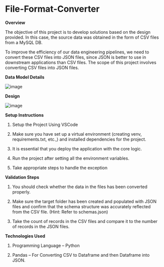 # File-Format-Converter

**Overview**


The objective of this project is to develop solutions based on the design provided. In this case, the source data was obtained in the form of CSV files from a MySQL DB.

To improve the efficiency of our data engineering pipelines, we need to convert these CSV files into JSON files, since JSON is better to use in downstream applications than CSV files. The scope of this project involves converting CSV files into JSON files.



**Data Model Details**

![image](https://github.com/user-attachments/assets/42e4edbd-b4f4-405c-9beb-6b46388e9370)


**Design**

![image](https://github.com/user-attachments/assets/da3d8ec1-9e89-4223-95ec-4cb0dfe59bb7)


**Setup Instructions**
1. Setup the Project Using VSCode

2. Make sure you have set up a virtual environment (creating venv, requirements.txt, etc.,) and installed dependencies for the project.

3. It is essential that you deploy the application with the core logic.

4. Run the project after setting all the environment variables.

5. Take appropriate steps to handle the exception



**Validation Steps**
1. You should check whether the data in the files has been converted properly.

2. Make sure the target folder has been created and populated with JSON files and confirm that the schema structure was accurately reflected from the CSV file. (Hint: Refer to schemas.json)

3. Take the count of records in the CSV files and compare it to the number of records in the JSON files.


**Technologies Used**
1. Programming Language – Python

2. Pandas – For Converting CSV to Dataframe and then Dataframe into JSON.
